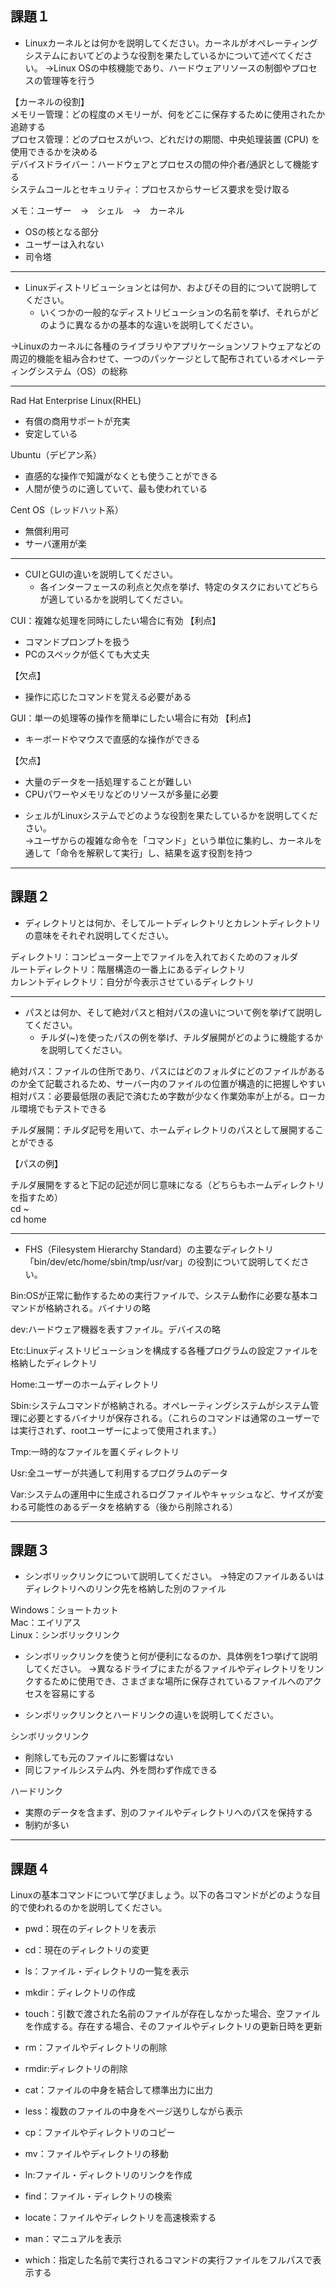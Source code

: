 ## 課題１
* Linuxカーネルとは何かを説明してください。カーネルがオペレーティングシステムにおいてどのような役割を果たしているかについて述べてください。
→Linux OSの中核機能であり、ハードウェアリソースの制御やプロセスの管理等を行う

【カーネルの役割】  
メモリー管理：どの程度のメモリーが、何をどこに保存するために使用されたか追跡する  
プロセス管理：どのプロセスがいつ、どれだけの期間、中央処理装置 (CPU) を使用できるかを決める  
デバイスドライバー：ハードウェアとプロセスの間の仲介者/通訳として機能する  
システムコールとセキュリティ：プロセスからサービス要求を受け取る  

メモ：ユーザー　→　シェル　→　カーネル

- OSの核となる部分
- ユーザーは入れない
- 司令塔

---

* Linuxディストリビューションとは何か、およびその目的について説明してください。
    * いくつかの一般的なディストリビューションの名前を挙げ、それらがどのように異なるかの基本的な違いを説明してください。

→Linuxのカーネルに各種のライブラリやアプリケーションソフトウェアなどの周辺的機能を組み合わせて、一つのパッケージとして配布されているオペレーティングシステム（OS）の総称

---

Rad Hat Enterprise Linux(RHEL)
- 有償の商用サポートが充実
- 安定している



Ubuntu（デビアン系）
- 直感的な操作で知識がなくとも使うことができる
- 人間が使うのに適していて、最も使われている



Cent OS（レッドハット系）
- 無償利用可
- サーバ運用が楽

---

* CUIとGUIの違いを説明してください。
    * 各インターフェースの利点と欠点を挙げ、特定のタスクにおいてどちらが適しているかを説明してください。
 
CUI：複雑な処理を同時にしたい場合に有効
【利点】
- コマンドプロンプトを扱う
- PCのスペックが低くても大丈夫

【欠点】
- 操作に応じたコマンドを覚える必要がある


GUI：単一の処理等の操作を簡単にしたい場合に有効
【利点】
- キーボードやマウスで直感的な操作ができる

【欠点】
- 大量のデータを一括処理することが難しい
- CPUパワーやメモリなどのリソースが多量に必要 

* シェルがLinuxシステムでどのような役割を果たしているかを説明してください。  
→ユーザからの複雑な命令を「コマンド」という単位に集約し、カーネルを通して「命令を解釈して実行」し、結果を返す役割を持つ

---

## 課題２
* ディレクトリとは何か、そしてルートディレクトリとカレントディレクトリの意味をそれぞれ説明してください。

ディレクトリ：コンピューター上でファイルを入れておくためのフォルダ  
ルートディレクトリ：階層構造の一番上にあるディレクトリ  
カレントディレクトリ：自分が今表示させているディレクトリ  

---

* パスとは何か、そして絶対パスと相対パスの違いについて例を挙げて説明してください。
    * チルダ(~)を使ったパスの例を挙げ、チルダ展開がどのように機能するかを説明してください。  
  
絶対パス：ファイルの住所であり、パスにはどのフォルダにどのファイルがあるのか全て記載されるため、サーバー内のファイルの位置が構造的に把握しやすい  
相対パス：必要最低限の表記で済むため字数が少なく作業効率が上がる。ローカル環境でもテストできる  


チルダ展開：チルダ記号を用いて、ホームディレクトリのパスとして展開することができる  

  
【パスの例】

チルダ展開をすると下記の記述が同じ意味になる（どちらもホームディレクトリを指すため）  
cd ~  
cd home


---

* FHS（Filesystem Hierarchy Standard）の主要なディレクトリ「bin/dev/etc/home/sbin/tmp/usr/var」の役割について説明してください。

Bin:OSが正常に動作するための実行ファイルで、システム動作に必要な基本コマンドが格納される。バイナリの略

dev:ハードウェア機器を表すファイル。デバイスの略

Etc:Linuxディストリビューションを構成する各種プログラムの設定ファイルを格納したディレクトリ

Home:ユーザーのホームディレクトリ

Sbin:システムコマンドが格納される。オペレーティングシステムがシステム管理に必要とするバイナリが保存される。（これらのコマンドは通常のユーザーでは実行されず、rootユーザーによって使用されます。）

Tmp:一時的なファイルを置くディレクトリ

Usr:全ユーザーが共通して利用するプログラムのデータ

Var:システムの運用中に生成されるログファイルやキャッシュなど、サイズが変わる可能性のあるデータを格納する（後から削除される）

---

## 課題３
* シンボリックリンクについて説明してください。
→特定のファイルあるいはディレクトリへのリンク先を格納した別のファイル

Windows：ショートカット  
Mac：エイリアス  
Linux：シンボリックリンク  

* シンボリックリンクを使うと何が便利になるのか、具体例を1つ挙げて説明してください。
→異なるドライブにまたがるファイルやディレクトリをリンクするために使用でき、さまざまな場所に保存されているファイルへのアクセスを容易にする

* シンボリックリンクとハードリンクの違いを説明してください。

シンボリックリンク

- 削除しても元のファイルに影響はない
- 同じファイルシステム内、外を問わず作成できる


ハードリンク

- 実際のデータを含まず、別のファイルやディレクトリへのパスを保持する
- 制約が多い


---

## 課題４
Linuxの基本コマンドについて学びましょう。以下の各コマンドがどのような目的で使われるのかを説明してください。
* pwd：現在のディレクトリを表示

* cd：現在のディレクトリの変更

* ls：ファイル・ディレクトリの一覧を表示

* mkdir：ディレクトリの作成

* touch：引数で渡された名前のファイルが存在しなかった場合、空ファイルを作成する。存在する場合、そのファイルやディレクトリの更新日時を更新

* rm：ファイルやディレクトリの削除

* rmdir:ディレクトリの削除

* cat：ファイルの中身を結合して標準出力に出力

* less：複数のファイルの中身をページ送りしながら表示

* cp：ファイルやディレクトリのコピー

* mv：ファイルやディレクトリの移動

* ln:ファイル・ディレクトリのリンクを作成

* find：ファイル・ディレクトリの検索

* locate：ファイルやディレクトリを高速検索する

* man：マニュアルを表示

* which：指定した名前で実行されるコマンドの実行ファイルをフルパスで表示する
